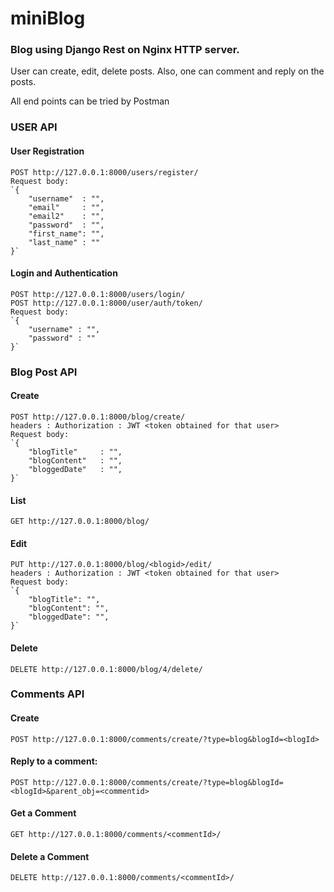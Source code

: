 # miniBlog

### Blog using Django Rest on Nginx HTTP server.

User can create, edit, delete posts.
Also, one can comment and reply on the posts.

All end points can be tried by Postman

### USER API
#### User Registration 
	POST http://127.0.0.1:8000/users/register/
	Request body:
	`{
		"username" 	: "",
		"email" 	: "",
		"email2" 	: "",
		"password" 	: "",
		"first_name": "",
		"last_name" : ""
	}`

#### Login and Authentication
	POST http://127.0.0.1:8000/users/login/
	POST http://127.0.0.1:8000/user/auth/token/
	Request body:
	`{
		"username" : "",
		"password" : ""
	}`


### Blog Post API
#### Create
	POST http://127.0.0.1:8000/blog/create/
	headers : Authorization : JWT <token obtained for that user>
	Request body: 
	`{
		"blogTitle"		: "",
		"blogContent"	: "",
		"bloggedDate"	: "",
	}`

#### List
	GET http://127.0.0.1:8000/blog/

#### Edit
	PUT http://127.0.0.1:8000/blog/<blogid>/edit/
	headers : Authorization : JWT <token obtained for that user>
	Request body:
	`{
		"blogTitle": "",
		"blogContent": "",
		"bloggedDate": "",
	}`

#### Delete 
	DELETE http://127.0.0.1:8000/blog/4/delete/


### Comments API
#### Create 
	POST http://127.0.0.1:8000/comments/create/?type=blog&blogId=<blogId>
#### Reply to a comment:
	POST http://127.0.0.1:8000/comments/create/?type=blog&blogId=<blogId>&parent_obj=<commentid>
#### Get a Comment
	GET http://127.0.0.1:8000/comments/<commentId>/
#### Delete a Comment
	DELETE http://127.0.0.1:8000/comments/<commentId>/
